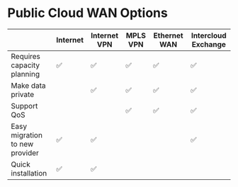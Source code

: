 # Public Cloud WAN Options

|                                | Internet | Internet VPN | MPLS VPN | Ethernet WAN | Intercloud Exchange |
|--------------------------------|----------|--------------|----------|--------------|---------------------|
| Requires capacity planning     | ✅        | ✅            | ✅        | ✅            | ✅                   |
| Make data private              |          | ✅            | ✅        | ✅            | ✅                   |
| Support QoS                    |          |              | ✅        | ✅            | ✅                   |
| Easy migration to new provider | ✅        | ✅            |          |              | ✅                   |
| Quick installation             | ✅        | ✅            |          |              |                     |
